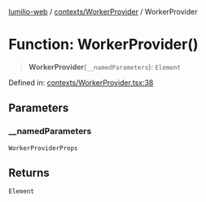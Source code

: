 [lumilio-web](../../../modules.md) / [contexts/WorkerProvider](../index.md) / WorkerProvider

# Function: WorkerProvider()

> **WorkerProvider**(`__namedParameters`): `Element`

Defined in: [contexts/WorkerProvider.tsx:38](https://github.com/EdwinZhanCN/Lumilio-Photos/blob/130ee90cd12122a0d6ac1018d6d9ee450974d021/web/src/contexts/WorkerProvider.tsx#L38)

## Parameters

### \_\_namedParameters

`WorkerProviderProps`

## Returns

`Element`
